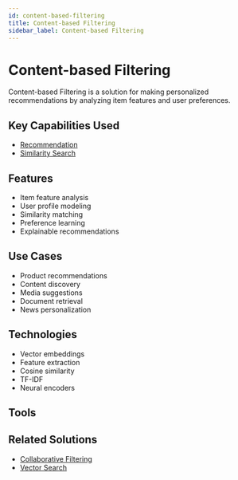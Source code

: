 ```yaml
---
id: content-based-filtering
title: Content-based Filtering
sidebar_label: Content-based Filtering
---
```


# Content-based Filtering

Content-based Filtering is a solution for making personalized recommendations by analyzing item features and user preferences.

## Key Capabilities Used

- [Recommendation](../capabilities/recommendation)
- [Similarity Search](../capabilities/similarity-search)

## Features

- Item feature analysis
- User profile modeling
- Similarity matching
- Preference learning
- Explainable recommendations

## Use Cases

- Product recommendations
- Content discovery
- Media suggestions
- Document retrieval
- News personalization

## Technologies

- Vector embeddings
- Feature extraction
- Cosine similarity
- TF-IDF
- Neural encoders

## Tools

<!--
- [Surprise](../tools/surprise) - Recommendation library
- [LightFM](../tools/lightfm) - Hybrid recommender
- [Elasticsearch](../tools/elasticsearch) - Search and recommendations
- [Annoy](../tools/annoy) - Similarity search
- [Gensim](../tools/gensim) - Topic modeling and similarity -->

## Related Solutions

- [Collaborative Filtering](./collaborative-filtering)
- [Vector Search](./vector-search)

